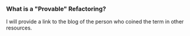 <!--bl
(filemeta
    (title "F.A.Q."))
/bl-->

### What is a "Provable" Refactoring? ###

I will provide a link to the blog of the person who coined the term in other resources.